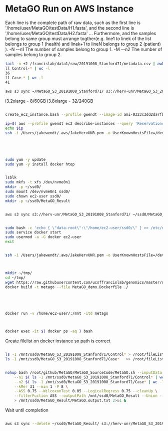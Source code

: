 
#	MetaGO Run on AWS Instance
Each line is the complete path of raw data, such as the first line is '/home/user/MetaGO/testData/H1.fasta', and the second line is '/home/user/MetaGO/testData/H2.fasta' ... Furthermore, and the samples belong to same group must arrange togther(e.g. line1 to linek of the list belongs to group 1 (health) and linek+1 to lineN belongs to group 2 (patient) ).
-N	--n1	The number of samples belong to group 1.
-M	--n2	The number of samples belong to group 2.

```BASH
tail -n +2 /francislab/data1/raw/20191008_Stanford71/metadata.csv | awk -F, '{print "ln -s /francislab/data1/working/20191008_Stanford71/20200211-rerun/trimmed/length/unpaired/"$1".h38au.bowtie2-e2e.unmapped.fasta.gz ./"$2"-"$1"-unmapped.fasta.gz"}' | bash
ll Control-* | wc -l
36
ll Case-* | wc -l
41

aws s3 sync ~/MetaGO_S3_20191008_Stanford71/ s3://herv-unr/MetaGO_S3_20191008_Stanford71/
```






i3.2xlarge - 8/60GB 
i3.8xlarge - 32/240GB 

```BASH

create_ec2_instance.bash --profile gwendt --image-id ami-0323c3dd2da7fb37d --instance-type i3.2xlarge --key-name ~/.aws/JakeHervUNR.pem --NOT-DRY-RUN

ip=$( aws --profile gwendt ec2 describe-instances --query 'Reservations[0].Instances[0].PublicIpAddress' --instance-ids i-08bdc44cc23b2e686 | tr -d '"' )
echo $ip
ssh -i /Users/jakewendt/.aws/JakeHervUNR.pem -o UserKnownHostsFile=/dev/null -o StrictHostKeyChecking=no ec2-user@$ip





sudo yum -y update
sudo yum -y install docker htop


lsblk
sudo mkfs -t xfs /dev/nvme0n1
mkdir -p ~/ssd0/
sudo mount /dev/nvme0n1 ssd0/
sudo chown ec2-user ssd0/
mkdir -p ~/ssd0/MetaGO_Result


aws s3 sync s3://herv-unr/MetaGO_S3_20191008_Stanford71/ ~/ssd0/MetaGO_S3_20191008_Stanford71/ 


sudo bash -c 'echo { \"data-root\":\"/home/ec2-user/ssd0/\" } >> /etc/docker/daemon.json'
sudo service docker start
sudo usermod -a -G docker ec2-user
exit


ssh -i /Users/jakewendt/.aws/JakeHervUNR.pem -o UserKnownHostsFile=/dev/null -o StrictHostKeyChecking=no ec2-user@$ip



mkdir ~/tmp/
cd ~/tmp/
wget https://raw.githubusercontent.com/ucsffrancislab/genomics/master/docker/MetaGO_demo.Dockerfile
docker build -t metago --file MetaGO_demo.Dockerfile ./





docker run -v /home/ec2-user/:/mnt -itd metago



docker exec -it $( docker ps -aq ) bash

```


Create filelist on docker instance so path is correct


```BASH

ls -1 /mnt/ssd0/MetaGO_S3_20191008_Stanford71/Control* > /root/fileList.txt
ls -1 /mnt/ssd0/MetaGO_S3_20191008_Stanford71/Case*   >> /root/fileList.txt


nohup bash /root/github/MetaGO/MetaGO_SourceCode/MetaGO.sh --inputData RAW --fileList /root/fileList.txt \
	--n1 $( ls -1 /mnt/ssd0/MetaGO_S3_20191008_Stanford71/Control* | wc -l ) \
	--n2 $( ls -1 /mnt/ssd0/MetaGO_S3_20191008_Stanford71/Case* | wc -l ) \
	--kMer 31 --min 1 -P 8 \
	--ASS 0.75 --WilcoxonTest 0.05 --LogicalRegress 0.75 --cleanUp \
	--filterFuction ASS --outputPath /mnt/ssd0/MetaGO_Result --Union --sparse \
	> /mnt/ssd0/MetaGO_Result/MetaGO.output.txt 2>&1 &

```



Wait until completion



```BASH

aws s3 sync --delete ~/ssd0/MetaGO_Result/ s3://herv-unr/MetaGO_S3_20191008_Stanford71-MetaGO_Results_k31.$( date "+%Y%m%d" )

```
